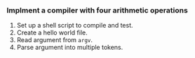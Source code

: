 ### Implment a compiler with four arithmetic operations

1. Set up a shell script to compile and test.
2. Create a hello world file.
3. Read argument from `argv`.
4. Parse argument into multiple tokens.
